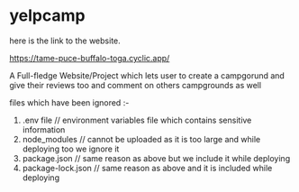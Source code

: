 # yelpcamp
here is the link to the website. 

https://tame-puce-buffalo-toga.cyclic.app/

A Full-fledge Website/Project which lets user to create a campgorund and give their reviews too and comment on others campgrounds as well

files which have been ignored :- 
1. .env file // environment variables file which contains sensitive information
2. node_modules // cannot be uploaded as it is too large and while deploying too we ignore it
3. package.json  // same reason as above but we include it while deploying
4. package-lock.json  // same reason as above and it is included while deploying
